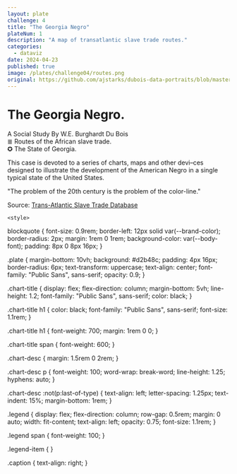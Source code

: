 ```yaml
---
layout: plate
challenge: 4
title: "The Georgia Negro"
plateNum: 1
description: "A map of transatlantic slave trade routes."
categories:
  - dataviz
date: 2024-04-23
published: true
image: /plates/challenge04/routes.png
original: https://github.com/ajstarks/dubois-data-portraits/blob/master/challenge/2024/challenge04/original-plate-01.jpg
---
```


<script>
  import Map from './Map.svelte'
</script>

<div class="plate">
  <div class="chart-title">
    <h1>The Georgia Negro.</h1>
    <span>A Social Study</span>
    <span>By</span>
    <span>W.E. Burghardt Du Bois</span>
  </div>
  <Map />
<div class="legend">
      <div class="legend-item">
        <span>&#8803;</span>
        <span>Routes of the African slave trade.</span>
      </div>
      <div class="legend-item">
        <span>&#10026;</span>
        <span>The State of Georgia.</span>
      </div>
    </div>
    <div class="chart-desc">
      <p>
        This case is devoted to a series of charts, maps and other devi–ces
        designed to illustrate the development of the American Negro in a single
        typical state of the United States.
      </p>
      <p>"The problem of the 20th century is the problem of the color-line."</p>
    </div>
    <p class="caption">
      Source: <a href="https://www.slavevoyages.org/voyage/database"
        >Trans-Atlantic Slave Trade Database</a
      >
    </p>
    </div>

    <style>
  blockquote {
      font-size: 0.9rem;
  border-left: 12px solid var(--brand-color);
  border-radius: 2px;
  margin: 1rem 0 1rem;
  background-color: var(--body-font);
  padding: 8px 0 8px 16px;
  }

  .plate {
    margin-bottom: 10vh;
    background: #d2b48c;
    padding: 4px 16px;
    border-radius: 6px;
    text-transform: uppercase;
    text-align: center;
    font-family: "Public Sans", sans-serif;
    opacity: 0.9;
  }

  .chart-title {
    display: flex;
    flex-direction: column;
    margin-bottom: 5vh;
    line-height: 1.2;
    font-family: "Public Sans", sans-serif;
    color: black;
  }

  .chart-title h1 {
    color: black;
    font-family: "Public Sans", sans-serif;
    font-size: 1.1rem;
  }

  .chart-title h1 {
    font-weight: 700;
    margin: 1rem 0 0;
  }

  .chart-title span {
    font-weight: 600;
  }

  .chart-desc {
    margin: 1.5rem 0 2rem;
  }

  .chart-desc p {
    font-weight: 100;
    word-wrap: break-word;
    line-height: 1.25;
    hyphens: auto;
  }

  .chart-desc :not(p:last-of-type) {
    text-align: left;
    letter-spacing: 1.25px;
    text-indent: 15%;
    margin-bottom: 1rem;
  }

  .legend {
    display: flex;
    flex-direction: column;
    row-gap: 0.5rem;
    margin: 0 auto;
    width: fit-content;
    text-align: left;
    opacity: 0.75;
    font-size: 1.1rem;
  }

  .legend span {
    font-weight: 100;
  }

  .legend-item {
  }

  .caption {
    text-align: right;
  }
</style>